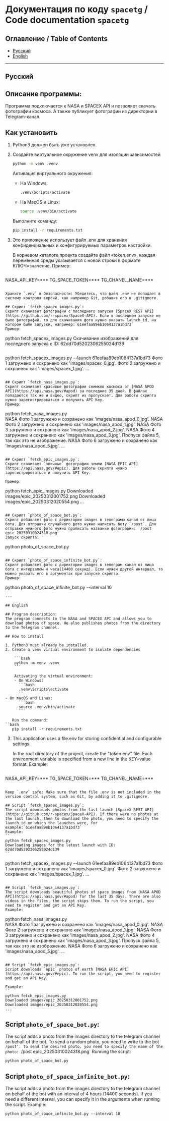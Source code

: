# Документация по коду `spacetg` / Code documentation `spacetg`

## Оглавление / Table of Contents

- [Русский](#русский)
- [English](#english)

---

## Русский

## Описание программы:
Программа подключается к NASA и SPACEX API и позволяет скачать фотографии космоса. А также публикует фотографии из директории в Telegram-канал.

## Как установить

1. Python3 должен быть уже установлен.
2. Создайте виртуальное окружение venv для изоляции зависимостей

    ```bash
    python -m venv .venv
    ```

    Активация виртуального окружения:
    - На Windows:
      ```bash
      .venv\Scripts\activate
      ```
    - На MacOS и Linux:
      ```bash
      source .venv/bin/activate
      ```

   Выполните команду:
   ```bash
   pip install -r requirements.txt
   ```

3. Это приложение использует файл .env для хранения конфиденциальных и конфигурируемых параметров настройки.

   В корневом каталоге проекта создайте файл «token.env», каждая переменная среды указывается с новой строки в формате КЛЮЧ=значение. Пример:

   ```plaintext
NASA_API_KEY=***
TG_SPACE_TOKEN=***
TG_CHANEL_NAME=***
   ```

   Храните `.env` в безопасности: Убедитесь, что файл .env не попадает в систему контроля версий, как например Git, добавив его в .gitignore.

## Скрипт `fetch_spacex_images.py`:
Скрипт скачивает фотографии с последнего запуска [SpaceX REST API](https://github.com/r-spacex/SpaceX-API). Если в последнем запуске не было фотографий, то для скачивания фото нужно указать launch_id, на котором были запуски, например:`61eefaa89eb1064137a1bd73`
Пример:
```
python fetch_spacex_images.py
Скачивание изображений для последнего запуска с ID: 62dd70d5202306255024d139
```

```
python fetch_spacex_images.py --launch 61eefaa89eb1064137a1bd73
Фото 1 загружено и сохранено как 'images/spacex_0.jpg'.
Фото 2 загружено и сохранено как 'images/spacex_1.jpg'.
...
```

## Скрипт `fetch_nasa_images.py`:
Скрипт скачивает красивые фотографии снимков космоса от [NASA APOD API](https://api.nasa.gov/#apod) за последние 35 дней. В файлах попадаются так же и видео, скрипт их пропускает. Для работы скрипта нужно зарегистрироваться и получить API Key.
Пример:

```
python fetch_nasa_images.py                                       
NASA Фото 1 загружено и сохранено как 'images/nasa_apod_0.jpg'.
NASA Фото 2 загружено и сохранено как 'images/nasa_apod_1.jpg'.
NASA Фото 3 загружено и сохранено как 'images/nasa_apod_2.jpg'.
NASA Фото 4 загружено и сохранено как 'images/nasa_apod_3.jpg'.
Пропуск файла 5, так как это не изображение.
NASA Фото 6 загружено и сохранено как 'images/nasa_apod_5.jpg'.
...
```

## Скрипт `fetch_epic_images.py`:
Скрипт скачивает `эпичные` фотографии земли [NASA EPIC API](https://api.nasa.gov/#epic). Для работы скрипта нужно зарегистрироваться и получить API Key.

Пример:
```
python fetch_epic_images.py
Downloaded images/epic_20250312001752.png
Downloaded images/epic_20250312020554.png
...
```

## Скрипт `photo_of_space_bot.py`:
Скрипт добавляет фото с дериктории images в телеграмм канал от лица бота. Для отправки случайного фото нужно написать боту `/post`. Для отправки нужного фото нужно прописать название фотографии: `/post epic_20250310024318.png`
Запуск скрипта:

```
python photo_of_space_bot.py
```

## Скрипт `photo_of_space_infinite_bot.py`:
Скрипт добавляет фото с директории images в телеграм канал от лица бота с интервалом 4 часа(14400 секунд). Если нужен другой интервал, то можно указать его в аргументах при запуске скрипта.
Пример:

```
python photo_of_space_infinite_bot.py --interval 10
```
---

## English

## Program description:
The program connects to the NASA and SPACEX API and allows you to download photos of space. He also publishes photos from the directory to the Telegram channel.

## How to install

1. Python3 must already be installed.
2. Create a venv virtual environment to isolate dependencies

    ```bash
    python -m venv .venv
    ```

    Activating the virtual environment:
    - On Windows:
      ```bash
      .venv\Scripts\activate
      ``
- On macOS and Linux:
      ```bash
      source .venv/bin/activate
      ```

   Run the command:
``bash
   pip install -r requirements.txt
   ```

3. This application uses a file.env for storing confidential and configurable settings.

   In the root directory of the project, create the "token.env" file. Each environment variable is specified from a new line in the KEY=value format. Example:

   ```plaintext
NASA_API_KEY=***
TG_SPACE_TOKEN=***
TG_CHANEL_NAME=***
   ```

   Keep `.env` safe: Make sure that the file .env is not included in the version control system, such as Git, by adding it to .gitignore.

## Script `fetch_spacex_images.py`:
The script downloads photos from the last launch [SpaceX REST API](https://github.com/r-spacex/SpaceX-API). If there were no photos at the last launch, then to download the photo, you need to specify the launch_id on which the launches were, for example:`61eefaa89eb1064137a1bd73`
Example:
``
python fetch_spacex_images.py
Downloading images for the latest launch with ID: 62dd70d5202306255024d139
``

```
python fetch_spacex_images.py --launch 61eefaa89eb1064137a1bd73
Фото 1 загружено и сохранено как 'images/spacex_0.jpg'.
Фото 2 загружено и сохранено как 'images/spacex_1.jpg'.
...
```

## Script `fetch_nasa_images.py`:
The script downloads beautiful photos of space images from [NASA APOD API](https://api.nasa.gov/#apod) for the last 35 days. There are also videos in the files, the script skips them. To run the script, you need to register and get an API Key.
Example:

```
python fetch_nasa_images.py                                       
NASA Фото 1 загружено и сохранено как 'images/nasa_apod_0.jpg'.
NASA Фото 2 загружено и сохранено как 'images/nasa_apod_1.jpg'.
NASA Фото 3 загружено и сохранено как 'images/nasa_apod_2.jpg'.
NASA Фото 4 загружено и сохранено как 'images/nasa_apod_3.jpg'.
Пропуск файла 5, так как это не изображение.
NASA Фото 6 загружено и сохранено как 'images/nasa_apod_5.jpg'.
...
```

## Script `fetch_epic_images.py`:
Script downloads `epic` photos of earth [NASA EPIC API](https://api.nasa.gov/#epic). To run the script, you need to register and get an API Key.

Example:
``
python fetch_epic_images.py
Downloaded images/epic_20250312001752.png
Downloaded images/epic_20250312020554.png
...
```

## Script `photo_of_space_bot.py`:
The script adds a photo from the images directory to the telegram channel on behalf of the bot. To send a random photo, you need to write to the bot `/post'. To send the desired photo, you need to specify the name of the photo: `/post epic_20250310024318.png`
Running the script:

```
python photo_of_space_bot.py
```

## Script `photo_of_space_infinite_bot.py`:
The script adds a photo from the images directory to the telegram channel on behalf of the bot with an interval of 4 hours (14400 seconds). If you need a different interval, you can specify it in the arguments when running the script.
Example:

```
python photo_of_space_infinite_bot.py --interval 10
```